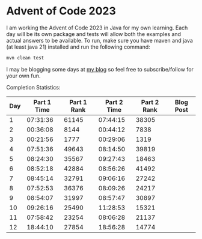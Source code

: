 # Advent of Code 2023

I am working the Advent of Code 2023 in Java for my own learning. Each day will be its own package
and tests will allow both the examples and actual answers to be available. To run, make sure you
have maven and java (at least java 21) installed and run the following command:

```sh
mvn clean test
```

I may be blogging some days at [my blog](https://ddellspe.net) so feel free to subscribe/follow for
your own fun.

Completion Statistics:

| Day | Part 1 Time | Part 1 Rank | Part 2 Time | Part 2 Rank | Blog Post |
|-----|-------------|-------------|-------------|-------------|-----------|
| 1   | 07:31:36    | 61145       | 07:44:15    | 38305       |           |
| 2   | 00:36:08    | 8144        | 00:44:12    | 7838        |           |
| 3   | 00:21:56    | 1777        | 00:29:06    | 1319        |           |
| 4   | 07:51:36    | 49643       | 08:14:50    | 39819       |           |
| 5   | 08:24:30    | 35567       | 09:27:43    | 18463       |           |
| 6   | 08:52:18    | 42884       | 08:56:26    | 41492       |           |
| 7   | 08:45:14    | 32791       | 09:06:16    | 27242       |           |
| 8   | 07:52:53    | 36376       | 08:09:26    | 24217       |           |
| 9   | 08:54:07    | 31997       | 08:57:47    | 30897       |           |
| 10  | 09:26:16    | 25490       | 11:28:53    | 15321       |           |
| 11  | 07:58:42    | 23254       | 08:06:28    | 21137       |           |
| 12  | 18:44:10    | 27854       | 18:56:28    | 14774       |           |